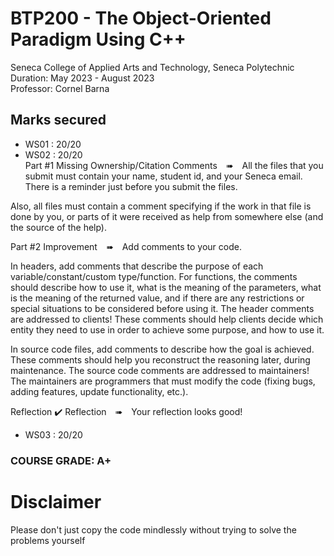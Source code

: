 # BTP200 - The Object-Oriented Paradigm Using C++
Seneca College of Applied Arts and Technology, Seneca Polytechnic<br />
Duration: May 2023 - August 2023<br />
Professor: Cornel Barna <br />

## Marks secured
- WS01 : 20/20 <br />
- WS02 : 20/20 <br />
Part #1
Missing Ownership/Citation Comments ➠ All the files that you submit must contain your name, student id, and your Seneca email. There is a reminder just before you submit the files.

Also, all files must contain a comment specifying if the work in that file is done by you, or parts of it were received as help from somewhere else (and the source of the help).

Part #2
Improvement ➠ Add comments to your code.

In headers, add comments that describe the purpose of each variable/constant/custom type/function. For functions, the comments should describe how to use it, what is the meaning of the parameters, what is the meaning of the returned value, and if there are any restrictions or special situations to be considered before using it. The header comments are addressed to clients! These comments should help clients decide which entity they need to use in order to achieve some purpose, and how to use it.

In source code files, add comments to describe how the goal is achieved. These comments should help you reconstruct the reasoning later, during maintenance. The source code comments are addressed to maintainers! The maintainers are programmers that must modify the code (fixing bugs, adding features, update functionality, etc.).

Reflection
✔️ Reflection ➠ Your reflection looks good!


- WS03 : 20/20 <br />

### COURSE GRADE: A+

# Disclaimer
Please don't just copy the code mindlessly without trying to solve the problems yourself
